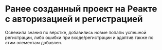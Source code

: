# Ранее созданный проект на Реакте с авторизацией и регистрацией

Освежила знания по вёрстке, добавились новые попапы успешной регистрации, либо ошибки при входе/регистрации и адаптив также по этим элементам добавлен.
